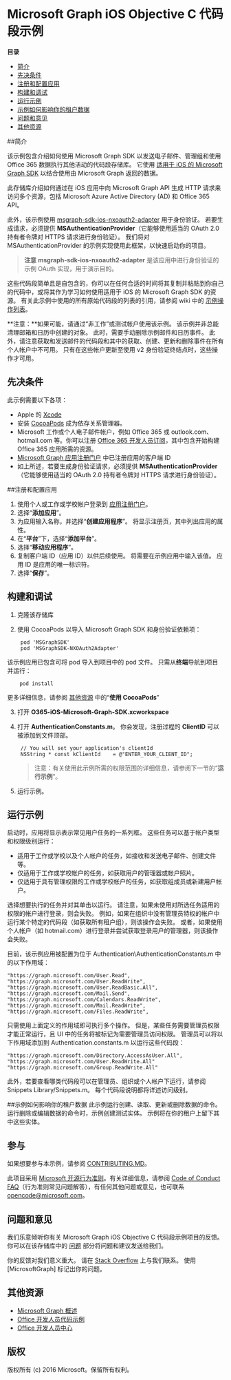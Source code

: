# Microsoft Graph iOS Objective C 代码段示例

**目录**

* [简介](#简介)
* [先决条件](#先决条件)
* [注册和配置应用](#注册和配置应用)
* [构建和调试](#构建和调试)
* [运行示例](#运行示例)
* [示例如何影响你的租户数据](#示例如何影响你的租户数据)
* [问题和意见](#问题和意见)
* [其他资源](#其他资源)

<a name="introduction"></a>
##简介

该示例包含介绍如何使用 Microsoft Graph SDK 以发送电子邮件、管理组和使用 Office 365 数据执行其他活动的代码段存储库。 它使用 [适用于 iOS 的 Microsoft Graph SDK](https://github.com/microsoftgraph/msgraph-sdk-ios) 以结合使用由 Microsoft Graph 返回的数据。

此存储库介绍如何通过在 iOS 应用中向 Microsoft Graph API 生成 HTTP 请求来访问多个资源，包括 Microsoft Azure Active Directory (AD) 和 Office 365 API。 

此外，该示例使用 [msgraph-sdk-ios-nxoauth2-adapter](https://github.com/microsoftgraph/msgraph-sdk-ios-nxoauth2-adapter) 用于身份验证。 若要生成请求，必须提供 **MSAuthenticationProvider**（它能够使用适当的 OAuth 2.0 持有者令牌对 HTTPS 请求进行身份验证）。 我们将对 MSAuthenticationProvider 的示例实现使用此框架，以快速启动你的项目。

 > **注意** **msgraph-sdk-ios-nxoauth2-adapter** 是该应用中进行身份验证的示例 OAuth 实现，用于演示目的。

这些代码段简单且是自包含的，你可以在任何合适的时间将其复制并粘贴到你自己的代码中，或将其作为学习如何使用适用于 iOS 的 Microsoft Graph SDK 的资源。 有关此示例中使用的所有原始代码段的列表的引用，请参阅 wiki 中的 [示例操作列表](https://github.com/microsoftgraph/iOS-objectiveC-snippets-sample/wiki/Sample-Operations-List)。

**注意：**如果可能，请通过“非工作”或测试帐户使用该示例。 该示例并非总能清理邮箱和日历中创建的对象。 此时，需要手动删除示例邮件和日历事件。 此外，请注意获取和发送邮件的代码段和其中的获取、创建、更新和删除事件在所有个人帐户中不可用。 只有在这些帐户更新至使用 v2 身份验证终结点时，这些操作才可用。

 

<a name="prerequisites"></a>
## 先决条件 ##

此示例需要以下各项：  
* Apple 的 [Xcode](https://developer.apple.com/xcode/downloads/)
* 安装 [CocoaPods](https://guides.cocoapods.org/using/using-cocoapods.html) 成为依存关系管理器。
* Microsoft 工作或个人电子邮件帐户，例如 Office 365 或 outlook.com、hotmail.com 等。你可以注册 [Office 365 开发人员订阅](https://aka.ms/devprogramsignup)，其中包含开始构建 Office 365 应用所需的资源。
* [Microsoft Graph 应用注册门户](https://graph.microsoft.io/en-us/app-registration) 中已注册应用的客户端 ID
* 如上所述，若要生成身份验证请求，必须提供 **MSAuthenticationProvider**（它能够使用适当的 OAuth 2.0 持有者令牌对 HTTPS 请求进行身份验证）。 


      
<a name="register"></a>
##注册和配置应用

1. 使用个人或工作或学校帐户登录到 [应用注册门户](https://apps.dev.microsoft.com/)。  
2. 选择“**添加应用**”。  
3. 为应用输入名称，并选择“**创建应用程序**”。 将显示注册页，其中列出应用的属性。  
4. 在“**平台**”下，选择“**添加平台**”。  
5. 选择“**移动应用程序**”。  
6. 复制客户端 ID（应用 ID）以供后续使用。 将需要在示例应用中输入该值。 应用 ID 是应用的唯一标识符。   
7. 选择“**保存**”。  


<a name="build"></a>
## 构建和调试 ##

1. 克隆该存储库
2. 使用 CocoaPods 以导入 Microsoft Graph SDK 和身份验证依赖项：

        pod 'MSGraphSDK'
        pod 'MSGraphSDK-NXOAuth2Adapter'


 该示例应用已包含可将 pod 导入到项目中的 pod 文件。 只需从**终端**导航到项目并运行：

        pod install

   更多详细信息，请参阅 [其他资源](#其他资源) 中的“**使用 CocoaPods**”

3. 打开 **O365-iOS-Microsoft-Graph-SDK.xcworkspace**
4. 打开 **AuthenticationConstants.m**。 你会发现，注册过程的 **ClientID** 可以被添加到文件顶部。

        // You will set your application's clientId
        NSString * const kClientId    = @"ENTER_YOUR_CLIENT_ID";

    > 注意：有关使用此示例所需的权限范围的详细信息，请参阅下一节的“**运行示例**”。
5. 运行示例。

<a name="run"></a>
## 运行示例

启动时，应用将显示表示常见用户任务的一系列框。 这些任务可以基于帐户类型和权限级别运行：

- 适用于工作或学校以及个人帐户的任务，如接收和发送电子邮件、创建文件等。
- 仅适用于工作或学校帐户的任务，如获取用户的管理器或帐户照片。
- 仅适用于具有管理权限的工作或学校帐户的任务，如获取组成员或新建用户帐户。

选择想要执行的任务并对其单击以运行。 请注意，如果未使用对所选任务适用的权限的帐户进行登录，则会失败。 例如，如果在组织中没有管理员特权的帐户中运行某个特定的代码段（如获取所有租户组），则该操作会失败。 或者，如果使用个人帐户（如 hotmail.com）进行登录并尝试获取登录用户的管理器，则该操作会失败。

目前，该示例应用被配置为位于 Authentication\AuthenticationConstants.m 中的以下作用域：

    "https://graph.microsoft.com/User.Read",
    "https://graph.microsoft.com/User.ReadWrite",
    "https://graph.microsoft.com/User.ReadBasic.All",
    "https://graph.microsoft.com/Mail.Send",
    "https://graph.microsoft.com/Calendars.ReadWrite",
    "https://graph.microsoft.com/Mail.ReadWrite",
    "https://graph.microsoft.com/Files.ReadWrite",

只需使用上面定义的作用域即可执行多个操作。 但是，某些任务需要管理员权限才能正常运行，且 UI 中的任务将被标记为需要管理员访问权限。 管理员可以将以下作用域添加到 Authentication.constants.m 以运行这些代码段：

    "https://graph.microsoft.com/Directory.AccessAsUser.All",
    "https://graph.microsoft.com/User.ReadWrite.All"
    "https://graph.microsoft.com/Group.ReadWrite.All"

此外，若要查看哪类代码段可以在管理员、组织或个人帐户下运行，请参阅 Snippets Library/Snippets.m。 每个代码段说明都将详述访问级别。

<a name="#how-the-sample-affects-your-tenant-data"></a>
##示例如何影响你的租户数据
此示例运行创建、读取、更新或删除数据的命令。 运行删除或编辑数据的命令时，示例创建测试实体。 示例将在你的租户上留下其中这些实体。

<a name="contributing"></a>
## 参与 ##

如果想要参与本示例，请参阅 [CONTRIBUTING.MD](/CONTRIBUTING.md)。

此项目采用 [Microsoft 开源行为准则](https://opensource.microsoft.com/codeofconduct/)。有关详细信息，请参阅 [Code of Conduct FAQ](https://opensource.microsoft.com/codeofconduct/faq/)（行为准则常见问题解答），有任何其他问题或意见，也可联系 [opencode@microsoft.com](mailto:opencode@microsoft.com)。

<a name="questions"></a>
## 问题和意见

我们乐意倾听你有关 Microsoft Graph iOS Objective C 代码段示例项目的反馈。 你可以在该存储库中的 [问题](https://github.com/microsoftgraph/iOS-objectiveC-snippets-sample/issues) 部分将问题和建议发送给我们。

你的反馈对我们意义重大。 请在 [Stack Overflow](http://stackoverflow.com/questions/tagged/office365+or+microsoftgraph) 上与我们联系。 使用 [MicrosoftGraph] 标记出你的问题。

<a name="additional-resources"></a>
## 其他资源 ##

- [Microsoft Graph 概述](http://graph.microsoft.io)
- [Office 开发人员代码示例](http://dev.office.com/code-samples)
- [Office 开发人员中心](http://dev.office.com/)


## 版权
版权所有 (c) 2016 Microsoft。保留所有权利。